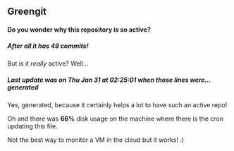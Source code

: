 ## Greengit

#### Do you wonder why this repository is so active?

##### After all it has 49 commits!

But is it *really* active? Well...

##### Last update was on Thu Jan 31 at 02:25:01 when those lines were... generated

Yes, generated, because it certainly helps a lot to have such an active repo!

Oh and there was **66%** disk usage on the machine
where there is the cron updating this file.

Not the best way to monitor a VM in the cloud but it works! :)
